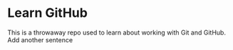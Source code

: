 # Learn GitHub

This is a throwaway repo used to learn about working with Git and GitHub.
Add another sentence
